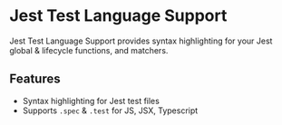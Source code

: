 # Jest Test Language Support

Jest Test Language Support provides syntax highlighting for your Jest global & lifecycle functions, and matchers. 

## Features

- Syntax highlighting for Jest test files  
- Supports `.spec` & `.test` for JS, JSX, Typescript